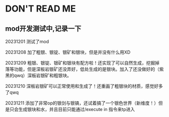 <h1>DON'T READ ME</h1>
<h2>mod开发测试中,记录一下</h2>

20231201  测试了mod

20231208  加了粗银、银锭、银矿和银块，但是并没有什么用XD

20231209  粗银、银锭、银矿和银块有配方啦！还实现了可以自然生成，挖掘掉落等功能，但是深板岩银矿还没弄好，低处生成的是银块。加入了还没做好的（紫黑的qwq）深板岩银矿和粗银块。

20231210  深板岩银矿可以正常使用和生成了！还重画了粗银块的材质，感觉好多了qwq

20231211  添加了非常op的银剑与银镐，还试着搞了一个银色世界（新维度！）但是只会生成银块和水，并且目前只能通过/execute in 指令来tp进入
